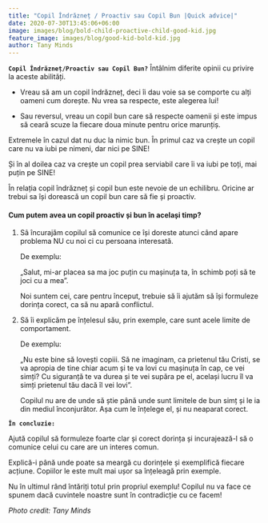 ```yaml
---
title: "Copil Îndrăzneț / Proactiv sau Copil Bun |Quick advice|"
date: 2020-07-30T13:45:06+06:00
image: images/blog/bold-child-proactive-child-good-kid.jpg
feature_image: images/blog/good-kid-bold-kid.jpg
author: Tany Minds
---
```


**`Copil Îndrăzneț/Proactiv sau Copil Bun?`** Întâlnim diferite opinii cu privire la aceste abilități. 

- Vreau să am un copil îndrăzneț, deci îi dau voie sa se comporte cu alți oameni cum dorește. Nu vrea sa respecte, este alegerea lui!

- Sau reversul, vreau un copil bun care să respecte oamenii și este impus să ceară scuze la fiecare doua minute pentru orice marunțiș.

Extremele în cazul dat nu duc la nimic bun. În primul caz va crește un copil care nu va iubi pe nimeni, dar nici pe SINE!

Și în al doilea caz va crește un copil prea serviabil care îi va iubi pe toți, mai puțin pe SINE!

În relația copil îndrăzneț și copil bun este nevoie de un echilibru. Oricine ar trebui sa își dorească un copil bun care să fie și proactiv.

#### Cum putem avea un copil proactiv și bun în același timp?

1. Sâ încurajăm copilul să comunice ce își doreste atunci când apare problema NU cu noi ci cu persoana interesată.

    De exemplu:

    „Salut, mi-ar placea sa ma joc puțin cu mașinuța ta, în schimb poți să te joci cu a mea”. 
    
    Noi suntem cei, care pentru început, trebuie să îi ajutăm să își formuleze dorința corect, ca să nu apară conflictul.

2. Să îi explicăm pe înțelesul său, prin exemple, care sunt acele limite de comportament.

    De exemplu:

    „Nu este bine să lovești copiii. Să ne imaginam, ca prietenul tău Cristi, se va apropia de tine chiar acum și te va lovi cu mașinuța în cap, ce vei simți? Cu siguranță te va durea și te vei supăra pe el, același lucru îl va simți prietenul tău dacă îl vei lovi”. 
    
    Copilul nu are de unde să știe până unde sunt limitele de bun simț și le ia din mediul înconjurător. Așa cum le înțelege el, și nu neaparat corect.

**`În concluzie:`**

Ajută copilul să formuleze foarte clar și corect dorința și incurajează-l să o comunice celui cu care are un interes comun.

Explică-i până unde poate sa meargă cu dorințele și exemplifică fiecare acțiune. Copiilor le este mult mai ușor sa înțeleagă prin exemple.

Nu în ultimul rând întăriți totul prin propriul exemplu! Copilul nu va face ce spunem dacă cuvintele noastre sunt în contradicție cu ce facem!

_Photo credit: Tany Minds_
